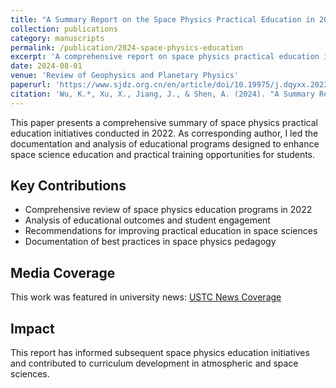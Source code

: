 ```yaml
---
title: "A Summary Report on the Space Physics Practical Education in 2022"
collection: publications
category: manuscripts
permalink: /publication/2024-space-physics-education
excerpt: 'A comprehensive report on space physics practical education initiatives in 2022, documenting educational programs and outcomes in space science education.'
date: 2024-08-01
venue: 'Review of Geophysics and Planetary Physics'
paperurl: 'https://www.sjdz.org.cn/en/article/doi/10.19975/j.dqyxx.2023-019'
citation: 'Wu, K.*, Xu, X., Jiang, J., & Shen, A. (2024). "A Summary Report on the Space Physics Practical Education in 2022." <i>Review of Geophysics and Planetary Physics</i>.'
---
```


This paper presents a comprehensive summary of space physics practical education initiatives conducted in 2022. As corresponding author, I led the documentation and analysis of educational programs designed to enhance space science education and practical training opportunities for students.

## Key Contributions
- Comprehensive review of space physics education programs in 2022
- Analysis of educational outcomes and student engagement
- Recommendations for improving practical education in space sciences
- Documentation of best practices in space physics pedagogy

## Media Coverage
This work was featured in university news: [USTC News Coverage](https://ess-ustc-edu-cn.translate.goog/2023/0827/c31921a610563/pagem.htm?_x_tr_sch=http&_x_tr_sl=auto&_x_tr_tl=en&_x_tr_hl=en&_x_tr_pto=wapp)

## Impact
This report has informed subsequent space physics education initiatives and contributed to curriculum development in atmospheric and space sciences.